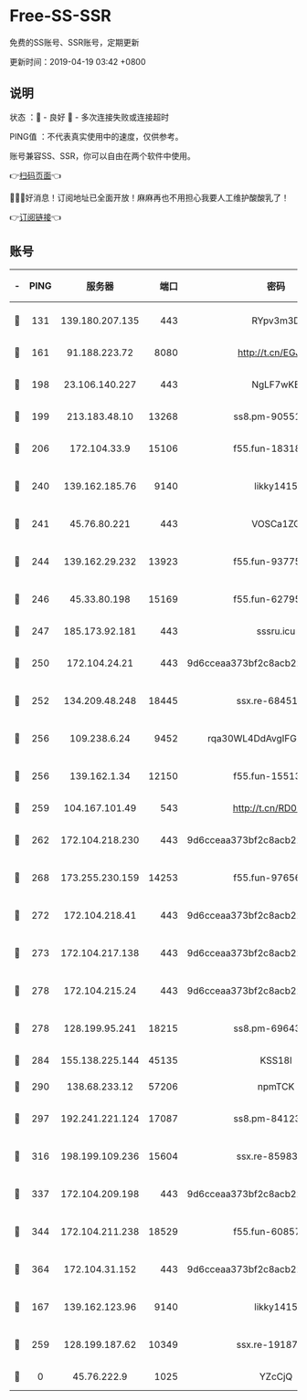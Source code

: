 # Free-SS-SSR

免费的SS账号、SSR账号，定期更新

更新时间：2019-04-19 03:42 +0800

## 说明

状态     ：🙂 - 良好 🙁 - 多次连接失败或连接超时

PING值   ：不代表真实使用中的速度，仅供参考。

账号兼容SS、SSR，你可以自由在两个软件中使用。

👉[扫码页面](https://liesauer.github.io/Free-SS-SSR/)👈

🎉🎉🎉好消息！订阅地址已全面开放！麻麻再也不用担心我要人工维护酸酸乳了！

👉[订阅链接](https://www.liesauer.net/yogurt/subscribe?ACCESS_TOKEN=DAYxR3mMaZAsaqUb)👈

## 账号

|-|PING|服务器|端口|密码|加密方式|区域|
|:----:|:----:|:-----:|-----:|:----:|:----:|:----:|
|🙂|131|139.180.207.135|443|RYpv3m3D|aes-256-cfb|JP|
|🙂|161|91.188.223.72|8080|http://t.cn/EGJIyrl|rc4-md5|RU|
|🙂|198|23.106.140.227|443|NgLF7wKB|aes-256-cfb|US|
|🙂|199|213.183.48.10|13268|ss8.pm-90551767|rc4-md5|RU|
|🙂|206|172.104.33.9|15106|f55.fun-18318198|aes-256-cfb|SG|
|🙂|240|139.162.185.76|9140|likky1415|aes-256-cfb|DE|
|🙂|241|45.76.80.221|443|VOSCa1ZG|aes-256-cfb|DE|
|🙂|244|139.162.29.232|13923|f55.fun-93775470|aes-256-cfb|SG|
|🙂|246|45.33.80.198|15169|f55.fun-62795651|aes-256-cfb|US|
|🙂|247|185.173.92.181|443|sssru.icu|rc4-md5|RU|
|🙂|250|172.104.24.21|443|9d6cceaa373bf2c8acb22e60b6a58be6|aes-256-cfb|US|
|🙂|252|134.209.48.248|18445|ssx.re-68451982|aes-256-cfb|US|
|🙂|256|109.238.6.24|9452|rqa30WL4DdAvgIFG6Fs3znzTa|aes-256-cfb|FR|
|🙂|256|139.162.1.34|12150|f55.fun-15513750|aes-256-cfb|SG|
|🙂|259|104.167.101.49|543|http://t.cn/RD0D7sx|rc4-md5|CA|
|🙂|262|172.104.218.230|443|9d6cceaa373bf2c8acb22e60b6a58be6|aes-256-cfb|US|
|🙂|268|173.255.230.159|14253|f55.fun-97656592|aes-256-cfb|US|
|🙂|272|172.104.218.41|443|9d6cceaa373bf2c8acb22e60b6a58be6|aes-256-cfb|US|
|🙂|273|172.104.217.138|443|9d6cceaa373bf2c8acb22e60b6a58be6|aes-256-cfb|US|
|🙂|278|172.104.215.24|443|9d6cceaa373bf2c8acb22e60b6a58be6|aes-256-cfb|US|
|🙂|278|128.199.95.241|18215|ss8.pm-69643917|aes-256-cfb|SG|
|🙂|284|155.138.225.144|45135|KSS18l|rc4-md5|US|
|🙂|290|138.68.233.12|57206|npmTCK|rc4-md5|US|
|🙂|297|192.241.221.124|17087|ss8.pm-84123317|aes-256-cfb|US|
|🙂|316|198.199.109.236|15604|ssx.re-85983302|aes-256-cfb|US|
|🙂|337|172.104.209.198|443|9d6cceaa373bf2c8acb22e60b6a58be6|aes-256-cfb|US|
|🙂|344|172.104.211.238|18529|f55.fun-60857780|aes-256-cfb|US|
|🙂|364|172.104.31.152|443|9d6cceaa373bf2c8acb22e60b6a58be6|aes-256-cfb|US|
|🙂|167|139.162.123.96|9140|likky1415|aes-256-cfb|JP|
|🙂|259|128.199.187.62|10349|ssx.re-19187130|aes-256-cfb|SG|
|🙁|0|45.76.222.9|1025|YZcCjQ|rc4-md5|JP|
